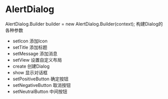 # AlertDialog

AlertDialog.Builder builder = new AlertDialog.Builder(context); 构建Dialog的各种参数

*   setIcon 添加Icon
*   setTitle 添加标题
*   setMessage 添加消息
*   setView 设置自定义布局
*   create 创建Dialog
*   show 显示对话框
*   setPositiveButton 确定按钮
*   setNegativeButton 取消按钮
*   setNeutralButton 中间按钮

